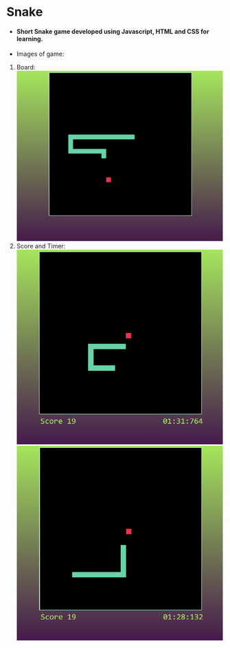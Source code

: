 # Snake
- #### Short Snake game developed using Javascript, HTML and CSS for learning.
- Images of game:
1. Board:
![Snake](https://github.com/GabrielPrzy/Snake/blob/master/images/snake1.jpg)
2. Score and Timer:
![Snake](https://github.com/GabrielPrzy/Snake/blob/master/images/snake0.jpg)
![Snake](https://github.com/GabrielPrzy/Snake/blob/master/images/snake3.jpg)
